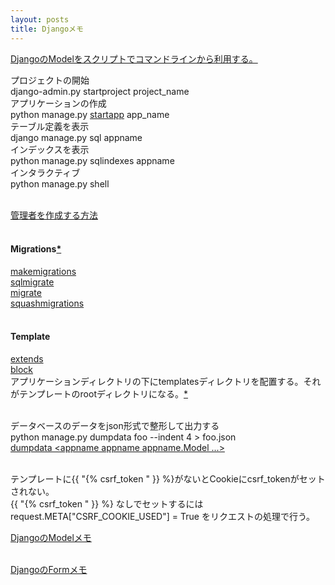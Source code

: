 ```yaml
---
layout: posts
title: Djangoメモ 
---
```

[DjangoのModelをスクリプトでコマンドラインから利用する。](/2014/02/08/django_model_command_line_script.html) 
<br/>

プロジェクトの開始   
django-admin.py startproject project_name  
アプリケーションの作成   
python manage.py [startapp](https://docs.djangoproject.com/en/1.7/ref/django-admin/#startapp-app-label-destination) app_name    
テーブル定義を表示   
django manage.py sql appname  
インデックスを表示  
python manage.py sqlindexes appname   
インタラクティブ   
python manage.py shell   
<br/>

[管理者を作成する方法](https://docs.djangoproject.com/en/1.7/intro/tutorial02/#creating-an-admin-user)   
<br/>

#### Migrations[*](https://docs.djangoproject.com/en/1.7/topics/migrations/#module-django.db.migrations)
[makemigrations](https://docs.djangoproject.com/en/1.7/ref/django-admin/#django-admin-makemigrations)      
[sqlmigrate](https://docs.djangoproject.com/en/1.7/ref/django-admin/#django-admin-sqlmigrate)      
[migrate](https://docs.djangoproject.com/en/1.7/ref/django-admin/#django-admin-migrate)      
[squashmigrations](https://docs.djangoproject.com/en/1.7/ref/django-admin/#django-admin-squashmigrations)      
<br/>
   
#### Template
[extends](https://docs.djangoproject.com/en/1.7/ref/templates/builtins/#extends)   
[block](https://docs.djangoproject.com/en/1.7/ref/templates/builtins/#block)   
アプリケーションディレクトリの下にtemplatesディレクトリを配置する。それがテンプレートのrootディレクトリになる。[*](https://docs.djangoproject.com/en/1.7/ref/templates/api/#django.template.loaders.app_directories.Loader)   
<br/>
   
データベースのデータをjson形式で整形して出力する     
python manage.py dumpdata foo --indent 4 &gt; foo.json  
[dumpdata &lt;appname appname appname.Model ...&gt;](https://docs.djangoproject.com/en/1.6/ref/django-admin/#dumpdata-appname-appname-appname-model)  
<br/>
  
テンプレートに{{ "{% csrf_token " }} %}がないとCookieにcsrf_tokenがセットされない。    
{{ "{% csrf_token " }} %} なしでセットするには
request.META["CSRF_COOKIE_USED"] = True
をリクエストの処理で行う。
<br/>

[DjangoのModelメモ](/2014/11/29/django-model.html)  
<br/>

[DjangoのFormメモ](/2014/12/02/django-forms.html)  
